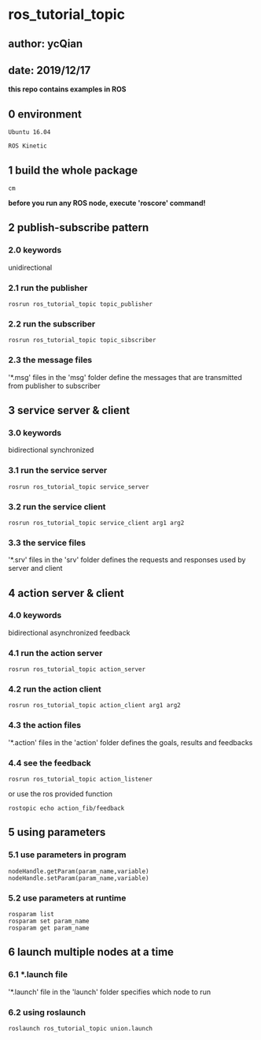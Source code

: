 # ros_tutorial_topic
## author: ycQian
## date: 2019/12/17

**this repo contains examples in ROS**

## 0 environment

```
Ubuntu 16.04

ROS Kinetic
```

## 1 build the whole package

```cm```

**before you run any ROS node, execute 'roscore' command!**

## 2 publish-subscribe pattern

### 2.0 keywords

unidirectional

### 2.1 run the publisher

```rosrun ros_tutorial_topic topic_publisher```

### 2.2 run the subscriber

```rosrun ros_tutorial_topic topic_sibscriber```

### 2.3 the message files

'*.msg' files in the 'msg' folder define the messages that are transmitted from publisher to subscriber

## 3 service server & client

### 3.0 keywords

bidirectional synchronized

### 3.1 run the service server

```rosrun ros_tutorial_topic service_server```

### 3.2 run the service client

```rosrun ros_tutorial_topic service_client arg1 arg2```

### 3.3 the service files

'*.srv' files in the 'srv' folder defines the requests and responses used by server and client

## 4 action server & client

### 4.0 keywords

bidirectional asynchronized feedback

### 4.1 run the action server

```rosrun ros_tutorial_topic action_server```

### 4.2 run the action client

```rosrun ros_tutorial_topic action_client arg1 arg2```

### 4.3 the action files

'*.action' files in the 'action' folder defines the goals, results and feedbacks

### 4.4 see the feedback

```rosrun ros_tutorial_topic action_listener```

or use the ros provided function

```rostopic echo action_fib/feedback```

## 5 using parameters

### 5.1 use parameters in program

```
nodeHandle.getParam(param_name,variable)
nodeHandle.setParam(param_name,variable)
```

### 5.2 use parameters at runtime

```
rosparam list
rosparam set param_name
rosparam get param_name
```

## 6 launch multiple nodes at a time

### 6.1 *.launch file

'*.launch' file in the 'launch' folder specifies which node to run

### 6.2 using roslaunch

```roslaunch ros_tutorial_topic union.launch```